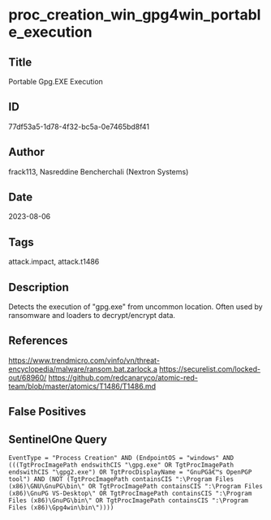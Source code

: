 # proc_creation_win_gpg4win_portable_execution

## Title
Portable Gpg.EXE Execution

## ID
77df53a5-1d78-4f32-bc5a-0e7465bd8f41

## Author
frack113, Nasreddine Bencherchali (Nextron Systems)

## Date
2023-08-06

## Tags
attack.impact, attack.t1486

## Description
Detects the execution of "gpg.exe" from uncommon location. Often used by ransomware and loaders to decrypt/encrypt data.

## References
https://www.trendmicro.com/vinfo/vn/threat-encyclopedia/malware/ransom.bat.zarlock.a
https://securelist.com/locked-out/68960/
https://github.com/redcanaryco/atomic-red-team/blob/master/atomics/T1486/T1486.md

## False Positives


## SentinelOne Query
```
EventType = "Process Creation" AND (EndpointOS = "windows" AND (((TgtProcImagePath endswithCIS "\gpg.exe" OR TgtProcImagePath endswithCIS "\gpg2.exe") OR TgtProcDisplayName = "GnuPGâ€™s OpenPGP tool") AND (NOT (TgtProcImagePath containsCIS ":\Program Files (x86)\GNU\GnuPG\bin\" OR TgtProcImagePath containsCIS ":\Program Files (x86)\GnuPG VS-Desktop\" OR TgtProcImagePath containsCIS ":\Program Files (x86)\GnuPG\bin\" OR TgtProcImagePath containsCIS ":\Program Files (x86)\Gpg4win\bin\"))))

```